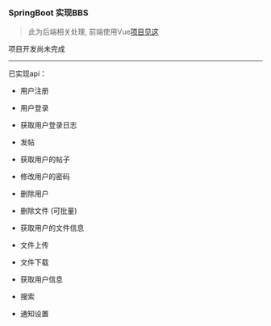 ### SpringBoot 实现BBS
> 此为后端相关处理, 前端使用Vue[项目见这](https://github.com/Cyberist-Edgar/bbs)

项目开发尚未完成

<hr/>
已实现api：

- 用户注册

- 用户登录

- 获取用户登录日志

- 发帖

- 获取用户的帖子

- 修改用户的密码

- 删除用户

- 删除文件 (可批量)

- 获取用户的文件信息

- 文件上传

- 文件下载

- 获取用户信息

- 搜索

- 通知设置